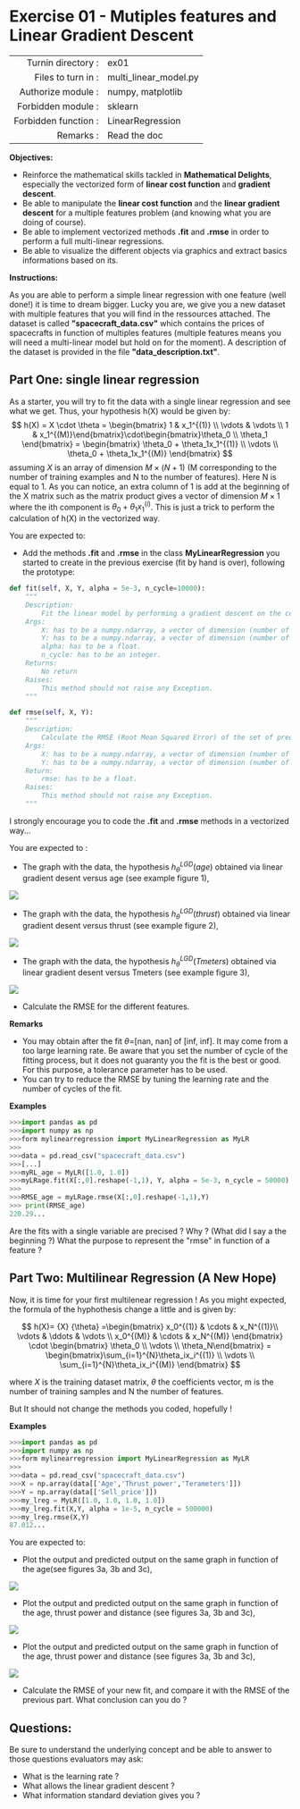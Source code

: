 # Exercise 01 - Mutiples features and Linear Gradient Descent

|                         |                    |
| -----------------------:| ------------------ |
|   Turnin directory :    |  ex01              |
|   Files to turn in :    |  multi_linear\_model.py  |
|   Authorize module :    |  numpy, matplotlib |
|   Forbidden module :    |  sklearn           |
|   Forbidden function :  |  LinearRegression  |
|   Remarks :             |  Read the doc      |

**Objectives:** 

* Reinforce the mathematical skills tackled in **Mathematical Delights**, especially the vectorized form of __linear cost function__ and __gradient descent__.
* Be able to manipulate the __linear cost function__ and the __linear gradient descent__ for a multiple features problem (and knowing what you are doing of course).
* Be able to implement vectorized methods **.fit** and **.rmse** in order to perform a full multi-linear regressions.
* Be able to visualize the different objects via graphics and extract basics informations based on its.


**Instructions:**

As you are able to perform a simple linear regression with one feature (well done!) it is time to dream bigger.
Lucky you are, we give you a new dataset with multiple features that you will find in the ressources attached.
The dataset is called __"spacecraft_data.csv"__ which contains the prices of spacecrafts in function of multiples features (multiple features means you will need a multi-linear model but hold on for the moment). A description of the dataset is provided in the file __"data_description.txt"__.


## Part One: single linear regression

As a starter, you will try to fit the data with a single linear regression and see what we get.
Thus, your hypothesis h(X) would be given by:
$$
h(X) = X \cdot \theta = \begin{bmatrix} 1 & x_1^{(1)} \\ \vdots & \vdots \\ 1 & x_1^{(M)}\end{bmatrix}\cdot\begin{bmatrix}\theta_0 \\ \theta_1 \end{bmatrix} = \begin{bmatrix} \theta_0 + \theta_1x_1^{(1)} \\ \vdots \\ \theta_0 + \theta_1x_1^{(M)} \end{bmatrix}
$$
assuming $X$ is an array of dimension $M \times (N+1)$ (M corresponding to the number of training examples and N to the number of features). Here N is equal to 1.
As you can notice, an extra column of 1 is add at the beginning of the X matrix such as the matrix product gives a vector of dimension $M \times 1$ where the ith component is $\theta_0 + \theta_1x_1^{(i)}$. This is just a trick to perform the calculation of h(X) in the vectorized way.

You are expected to:
* Add the methods **.fit** and **.rmse** in the class **__MyLinearRegression__** you started to create in the previous exercise (fit by hand is over), following the prototype:
```python
def fit(self, X, Y, alpha = 5e-3, n_cycle=10000):
	"""
	Description:
		Fit the linear model by performing a gradient descent on the cost function.
	Args:
		X: has to be a numpy.ndarray, a vector of dimension (number of training examples, number of features).
		Y: has to be a numpy.ndarray, a vector of dimension (number of training examples,1).
		alpha: has to be a float.
		n_cycle: has to be an integer.
	Returns:
		No return
	Raises:
		This method should not raise any Exception.
	"""

def rmse(self, X, Y):
	"""
	Description:
		Calculate the RMSE (Root Mean Squared Error) of the set of predicted values with respect to Y.
	Args:
		X: has to be a numpy.ndarray, a vector of dimension (number of training examples, number of features).
		Y: has to be a numpy.ndarray, a vector of dimension (number of training examples,1).
	Return:
		rmse: has to be a float.
	Raises:
		This method should not raise any Exception.
	"""
```
I strongly encourage you to code the **.fit** and **.rmse** methods in a vectorized way...

You are expected to :
* The graph with the data, the hypothesis $h_{{\theta}}^{LGD}(age)$ obtained via linear gradient desent versus age (see example figure 1),

<img src="day01/assets/ex01_price_vs_age_part1.png" />

* The graph with the data, the hypothesis $h_{{\theta}}^{LGD}(thrust)$ obtained via linear gradient desent versus thrust (see example figure 2),

<img src="day01/assets/ex01_price_vs_thrust_part1.png" />

* The graph with the data, the hypothesis $h_{{\theta}}^{LGD}(Tmeters)$ obtained via linear gradient desent versus Tmeters (see example figure 3),

<img src="day01/assets/ex01_price_vs_Tmeters_part1.png" />

* Calculate the RMSE for the different features.

**Remarks**
* You may obtain after the fit $\theta$=[nan, nan] of [inf, inf]. It may come from a too large learning rate. Be aware that you set the number of cycle of the fitting process, but it does not guaranty you the fit is the best or good. For this purpose, a tolerance parameter has to be used.
* You can try to reduce the RMSE by tuning the learning rate and the number of cycles of the fit.

**Examples**
```python
>>>import pandas as pd
>>>import numpy as np
>>>form mylinearregression import MyLinearRegression as MyLR
>>>
>>>data = pd.read_csv("spacecraft_data.csv")
>>>[...]
>>>myRL_age = MyLR([1.0, 1.0])
>>>myLRage.fit(X[:,0].reshape(-1,1), Y, alpha = 5e-3, n_cycle = 50000)
>>>
>>>RMSE_age = myLRage.rmse(X[:,0].reshape(-1,1),Y)
>>> print(RMSE_age)
220.29...
```

Are the fits with a single variable are precised ? Why ? (What did I say a the beginning ?)
What the purpose to represent the "rmse" in function of a feature ?


## Part Two: Multilinear Regression (A New Hope)

Now, it is time for your first multilenear regression !
As you might expected, the formula of the hyphothesis change a little and is given by:

$$
h(X)= {X} {\theta}
  =\begin{bmatrix} x_0^{(1)} & \cdots & x_N^{(1)}\\ \vdots & \ddots & \vdots \\ x_0^{(M)} & \cdots & x_N^{(M)}  \end{bmatrix} \cdot \begin{bmatrix} \theta_0 \\ \vdots \\ \theta_N\end{bmatrix}
  = \begin{bmatrix}\sum_{i=1}^{N}\theta_ix_i^{(1)} \\ \vdots \\ \sum_{i=1}^{N}\theta_ix_i^{(M)} \end{bmatrix}
$$

where ${X}$ is the training dataset matrix, ${\theta}$ the coefficients vector, m is the number of training samples and N the number of features.

But It should not change the methods you coded, hopefully !

**Examples**
```python
>>>import pandas as pd
>>>import numpy as np
>>>form mylinearregression import MyLinearRegression as MyLR
>>>
>>>data = pd.read_csv("spacecraft_data.csv")
>>>X = np.array(data[['Age','Thrust_power','Terameters']])
>>>Y = np.array(data[['Sell_price']])
>>>my_lreg = MyLR([1.0, 1.0, 1.0, 1.0])
>>>my_lreg.fit(X,Y, alpha = 1e-5, n_cycle = 500000)
>>>my_lreg.rmse(X,Y)
87.012...
```

You are expected to:
* Plot the output and predicted output on the same graph in function of the age(see figures 3a, 3b and 3c),
<img src="day01/assets/ex01_price_vs_age_part2.png" />

* Plot the output and predicted output on the same graph in function of the age, thrust power and distance (see figures 3a, 3b and 3c),
<img src="day01/assets/ex01_price_vs_thrust_part2.png" />

* Plot the output and predicted output on the same graph in function of the age, thrust power and distance (see figures 3a, 3b and 3c),
<img src="day01/assets/ex01_price_vs_Tmeters_part2.png" />

* Calculate the RMSE of your new fit, and compare it with the RMSE of the previous part.
What conclusion can you do ?

## Questions:

Be sure to understand the underlying concept and be able to answer to those questions evaluators may ask:
* What is the learning rate ?
* What allows the linear gradient descent ?
* What information standard deviation gives you ?

